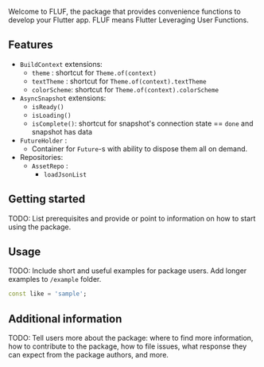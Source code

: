 <!--
This README describes the package. If you publish this package to pub.dev,
this README's contents appear on the landing page for your package.

For information about how to write a good package README, see the guide for
[writing package pages](https://dart.dev/guides/libraries/writing-package-pages).

For general information about developing packages, see the Dart guide for
[creating packages](https://dart.dev/guides/libraries/create-library-packages)
and the Flutter guide for
[developing packages and plugins](https://flutter.dev/developing-packages).
-->

Welcome to FLUF, the package that provides convenience functions to develop your Flutter app.
FLUF means Flutter Leveraging User Functions.

## Features
 - `BuildContext` extensions:
    - `theme` : shortcut for `Theme.of(context)`
    - `textTheme` : shortcut for `Theme.of(context).textTheme`
    - `colorScheme`: shortcut for `Theme.of(context).colorScheme`
- `AsyncSnapshot` extensions:
    - `isReady()`
    - `isLoading()`
    - `isComplete()`: shortcut for snapshot's connection state == `done` and snapshot has data
- `FutureHolder` : 
    - Container for `Future`-s with ability to dispose them all on demand.
- Repositories:
    - `AssetRepo` :
        - `loadJsonList`


## Getting started

TODO: List prerequisites and provide or point to information on how to
start using the package.

## Usage

TODO: Include short and useful examples for package users. Add longer examples
to `/example` folder.

```dart
const like = 'sample';
```

## Additional information

TODO: Tell users more about the package: where to find more information, how to
contribute to the package, how to file issues, what response they can expect
from the package authors, and more.
